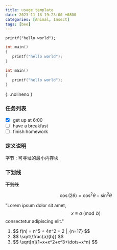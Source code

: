 ```yaml
---
title: usage template
date: 2023-11-18 19:23:00 +0800
categories: [Animal, Insect]
tags: [bee]
---
```


`printf("hello world");`

```c
int main()
{
   printf("hello world"); 
}
```
```c
int main()
{
   printf("hello world"); 
}
```
{: .nolineno }


### 任务列表
- [x] get up at 6:00
- [ ] have a breakfast
- [ ] finish homework

### 定义说明
字节
: 可寻址的最小内存块

### 下划线 
~~下划线~~


<!-- Block math, keep all blank lines -->

$$
\cos (2\theta) = \cos^2 \theta - \sin^2 \theta
$$

<!-- Inline math in lines, NO blank lines -->

"Lorem ipsum dolor sit amet, $$ x \equiv a \pmod{b} $$ consectetur adipiscing elit."

<!-- Inline math in lists, escape the first `$` -->

1. \$$ f(n) = n^5 + 4n^2 + 2 |_{n=17} $$
2. \$$ \sqrt{\frac{a}{b}} $$
3. \$$ \sqrt[n]{1+x+x^2+x^3+\dots+x^n} $$

